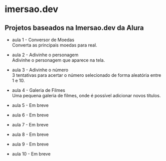 # imersao.dev

## **Projetos baseados na Imersao.dev da Alura**

* aula 1 - Conversor de Moedas  
Converta as principais moedas para real.  

* aula 2 - Adivinhe o personagem  
Adivinhe o personagem que aparece na tela.  

* aula 3 - Adivinhe o número  
3 tentativas para acertar o número selecionado de forma aleatória entre 1 e 10.  

* aula 4 - Galeria de Filmes  
Uma pequena galeria de filmes, onde é possível adicionar novos títulos.  

* aula 5 - Em breve
* aula 6 - Em breve
* aula 7 - Em breve
* aula 8 - Em breve
* aula 9 - Em breve
* aula 10 - Em breve
